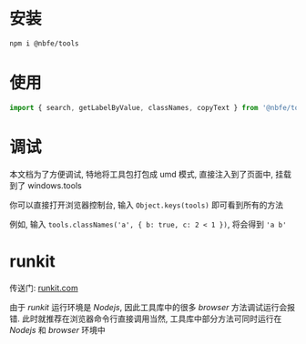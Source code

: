 # 安装

```sh
npm i @nbfe/tools
```

# 使用

```javascript
import { search, getLabelByValue, classNames, copyText } from '@nbfe/tools'
```

# 调试

本文档为了方便调试, 特地将工具包打包成 umd 模式, 直接注入到了页面中, 挂载到了 windows.tools

你可以直接打开浏览器控制台, 输入 `Object.keys(tools)` 即可看到所有的方法

例如, 输入 `tools.classNames('a', { b: true, c: 2 < 1 })`, 将会得到 `'a b'`

# runkit

传送门: [runkit.com](https://runkit.com/)

由于 _runkit_ 运行环境是 _Nodejs_, 因此工具库中的很多 _browser_ 方法调试运行会报错. 此时就推荐在浏览器命令行直接调用当然, 工具库中部分方法可同时运行在 _Nodejs_ 和 _browser_ 环境中
